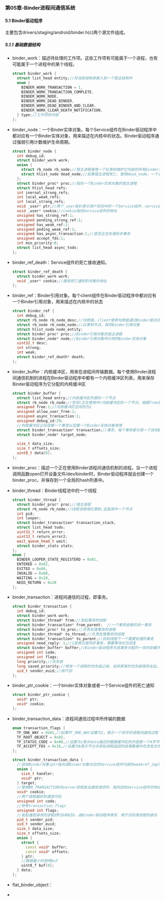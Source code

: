 ### 第05章-Binder进程间通信系统

#### 5.1 Binder驱动程序

主要包含drivers/staging/android/binder.h(c)两个源文件组成。

##### 5.1.1 基础数据结构

- binder_work：描述待处理的工作项。这些工作项有可能属于一个进程，也有可能属于一个进程中的某个线程。

  ```c++
  struct binder_work {
    struct list_head entity;//将当前结构体嵌入到一个宿主结构中
    enum {
      BINDER_WORK_TRANSACTION = 1,
      BINDER_WORK_TRANSACTION_COMPLETE,
      BINDER_WORK_NODE,
      BINDER_WORK_DEAD_BINDER,
      BINDER_WORK_DEAD_BINDER_AND_CLEAR,
      BINDER_WORK_CLEAR_DEATH_NOTIFICATION,
    } type;//工作项的内容
  };
  ```

  

- binder_node：一个Binder实体对象。每个Service组件在Binder驱动程序中都对应有一个Binder实体对象，用来描述在内核中的状态。Binder驱动程序通过强弱引用计数维护生命周期。

  ```c++
  struct binder_node {
    int debug_id;
    struct binder_work work;
    union {
      struct rb_node rb_node;//宿主进程使用一个红黑树维护它内部的所有binder对象，这是一个节点
      struct hlist_node dead_node;//如果宿主进程死亡，使用dead_node，一个全局的hash列表   
    };
    struct binder_proc* proc;//指向一个Binder实体对象的宿主进程
    struct hlist_head refs;
    int inernal_strong_refs;
    int local_weak_refs;
    int local_strong_refs;
    void _user* ptr;//两个_user指针表示用户空间中的一个Service组件，service组件内部的一个引用计数对象的地址(weakref_impl)
    void _user* cookie;//cookie指向Service组件的地址
    unsigned has_strong_ref:1;
    unsigned pending_strong_ref:1;
    unsigned has_weak_ref:1;
    unsigned peding_weak_ref:1;
    unsigned has_async_transaction:1;//是否正在处理异步事务
    unsigned accept_fds:1;
    int min_priority:8;
    struct list_head async_todo;
  };
  ```

- binder_ref_death：Service组件的死亡接收通知。

  ```c++
  struct binder_ref_death {
    struct binder_work work;
    void _user* cookie;//接收死亡通知的对象的地址
  };
  ```

- binder_ref：Binder引用对象。每个client组件在Binder驱动程序中都对应有一个Binder引用对象，用来描述在内核中的状态

  ```c++
  struct binder_ref {
    int debug_id;
    struct rb_node rb_node_desc;//句柄值。client使用句柄值通过Binder驱动访问一个Service组件
    struct rb_node rb_node_node;//红黑树节点，保存Binder引用对象
    struct hlist_node node_entity;
    struct binder_proc* proc;//Binder引用对象的宿主进程
    struct binder_node* node;//Binder引用对象所引用的Binder实体对象
    uint32_t desc;
    int strong;
    int weak;
    struct binder_ref_death* death;
  };
  ```

- binder_buffer：内核缓冲区，用来在进程间传输数据。每个使用Binder进程间通信机制的进程在Binder驱动程序中都有一个内核缓冲区列表，用来保存Binder驱动程序为它分配的内核缓冲区

  ```c++
  struct binder_buffer {
    struct list_head entry;//内核缓冲区列表的一个节点
    struct rb_node rb_node;//空闲(正在使用中)内核缓冲区的一个节点，根据free的值
    unsigned free:1;//内核缓冲区空闲则为1
    unsigned allow_user_free:1;
    unsigned async_transaction:1;
    unsigned debug_id:29;
    //内核缓冲区正在给哪一个事务以及哪一个Binder实体对象使用
    struct binder_transaction* transaction;//事务，每个事务都关联一个目标Binder对象
    struct binder_node* target_node;
    
    size_t data_size;
    size_t offsets_size;
    uint8_t data[0];
  };
  ```

- binder_proc：描述一个正在使用Binder进程间通信机制的进程。当一个进程调用函数open打开设备文件/dev/binder时，Binder驱动程序就会创建一个binder_proc，并保存到一个全局的hash列表中。

- binder_thread：Binder线程池中的一个线程

  ```c++
  struct binder_thread {
    struct binder_proc* proc;//宿主进程
    struct rb_node rb_node;//线程池使用红黑树,这是其中一个节点
    int pid;
    int looper;
    struct binder_transaction* transaction_stack;
    struct list_head todo;
    uint32_t return_error;
    uint32_t return_error2;
    wait_queue_head_t wait;
    struct binder_stats stats;
  };
  enum {
    BINDER_LOOPER_STATE_REGISTERD = 0x01,
    ENTERED = 0x02,
    EXITED = 0x04,
    INVALID = 0x08,
    WAITING = 0x10,
    NEED_RETURN = 0x20
  };
  ```

- binder_transaction：进程间通信的过程，即事务。

  ```c++
  struct binder_transaction {
    int debug_id;
    struct binder_work work;
    struct binder_thread* from;//发起事务的线程
    struct binder_transaction* from_parent;  //一个事务依赖的另一事务
    struct binder_proc* to_proc;//负责处理事务的进程
    struct binder_thread* to_thread;//负责处理事务的线程
    struct binder_transaction* to_parent;//目标线程下一个需要处理的事务
    unsigned need_reply: 1;//1是表示是同步事务，需要等待对方回复
    struct binder_buffer* buffer;//Binder驱动程序为该事务分配的一块内存缓冲区
    unsigned int code;
    unsigned int flags;
    long priority;//优先级
    long saved_priority;//修改一个线程的优先级之前，会将原来的优先级保存在此。一边处理事务后回复原来的优先级。
    uid_t sender_euid;//用户ID
  };
  ```

- binder_ptr_cookie：一个binder实体对象或者一个Service组件的死亡通知

  ```c++
  struct binder_ptr_cookie {
    void* ptr;
    void* cookie;
  };
  ```

- binder_transaction_data：进程间通信过程中所传输的数据

  ```c++
  enum transaction_flags {
    TF_ONE_WAY = 0x01,//如果TF_ONE_WAY设置为1，表示一个异步的进程间通信过程
    TF_ROOT_OBJECT = 0x02,
    TF_STATUS_CODE = 0x08,//设置为1表示data描述的数据缓冲区的内容是一个4字节的状态码
    TF_ACCEPT_FDS = 0x16,//设置为0表示不允许目标进程返回的结果数据中包含有文件描述符
  };
  
  struct binder_transaction_data {
    //目标Binder对象(ptr指向该Binder对象对应的Service组件内部的weakref_impl)或者目标Binder引用对象(handler指向Binder引用对象的句柄)
    union {
      size_t handler;
      void* ptr;
    } target;
    //使用BR_TRANSACTION向server进程发出通信请求时，指向目标Service组件的地址。其它时候无效
    void* cookie;
    //两个进程越好的通信代码
    unsigned int code;
    //参考transaction_flags
    unsigned int flags;
  	//发起通信请求的进程的PID和UID，由Binder驱动程序填写，用于识别源进程的身份
    pid_t sender_pid;
    uid_t sender_euid;
    size_t data_size;
    size_t offsets_size;
    union {
      struct {
        const void* buffer;
        const void* offsets;
      } ptr;
      //数据量小时使用buf
      uint8_f buf[0];
    } data;
  };
  ```

- flat_binder_object：

- 